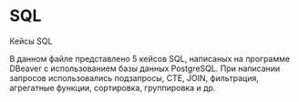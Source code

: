 # SQL
Кейсы SQL

В данном файле представлено 5 кейсов SQL, написаных на программе DBeaver с использованием базы данных PostgreSQL. При написании запросов использовались подзапросы, CTE, JOIN, фильтрация, агрегатные функции, сортировка, группировка и др.
